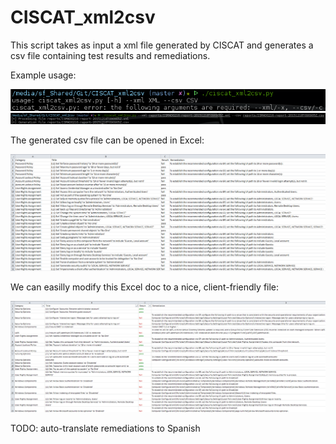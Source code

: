 # CISCAT_xml2csv

This script takes as input a xml file generated by CISCAT and generates a csv file containing test results and remediations.

Example usage:

![alt tag](https://github.com/j4v/CISCAT_xml2csv/blob/master/screenshots/img1.png)
![alt tag](https://github.com/j4v/CISCAT_xml2csv/blob/master/screenshots/img2.png)

The generated csv file can be opened in Excel:

![alt tag](https://github.com/j4v/CISCAT_xml2csv/blob/master/screenshots/img3.png)

We can easilly modify this Excel doc to a nice, client-friendly file:

![alt tag](https://github.com/j4v/CISCAT_xml2csv/blob/master/screenshots/img4.png)

TODO: auto-translate remediations to Spanish
